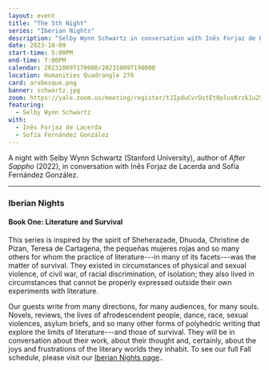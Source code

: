 ```yaml
---
layout: event
title: "The 5th Night"
series: "Iberian Nights"
description: "Selby Wynn Schwartz in conversation with Inês Forjaz de Lacerda and Sofía Fernández González"
date: 2023-10-09
start-time: 5:00PM
end-time: 7:00PM
calendar: 20231009T170000/20231009T190000
location: Humanities Quadrangle 276
card: arabesque.png
banner: schwartz.jpg
zoom: https://yale.zoom.us/meeting/register/tJIpduCvrDstEt0plusKrzk1u2SfiTr_9HBH
featuring:
  - Selby Wynn Schwartz
with:
  - Inês Forjaz de Lacerda
  - Sofía Fernández González
---
```


A night with Selby Wynn Schwartz (Stanford University), author of _After Sappho_ (2022), in conversation with Inês Forjaz de Lacerda and Sofía Fernández González.

---

### Iberian Nights

#### Book One: Literature and Survival

This series is inspired by the spirit of Sheherazade, Dhuoda, Christine de Pizan, Teresa de Cartagena, the pequeñas mujeres rojas and so many others for whom the practice of literature---in many of its facets---was the matter of survival. They existed in circumstances of physical and sexual violence, of civil war, of racial discrimination, of isolation; they also lived in circumstances that cannot be properly expressed outside their own experiments with literature.

Our guests write from many directions, for many audiences, for many souls. Novels, reviews, the lives of afrodescendent people, dance, race, sexual violences, asylum briefs, and so many other forms of polyhedric writing that explore the limits of literature---and those of survival. They will be in conversation about their work, about their thought and, certainly, about the joys and frustrations of the literary worlds they inhabit. To see our full Fall schedule, please visit our [Iberian Nights page](https://creativeforum.yale.edu/special/iberian-nights.html)..

